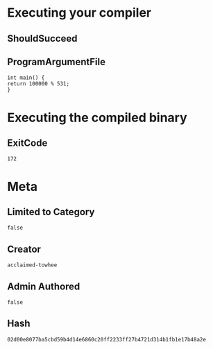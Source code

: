 # Executing your compiler

## ShouldSucceed

## ProgramArgumentFile

```
int main() {
return 100000 % 531;
}
```

# Executing the compiled binary

## ExitCode

```
172
```

# Meta

## Limited to Category

```
false
```

## Creator

```
acclaimed-towhee
```

## Admin Authored

```
false
```

## Hash

```
02d00e8077ba5cbd59b4d14e6860c20ff2233ff27b4721d314b1fb1e17b48a2e
```
